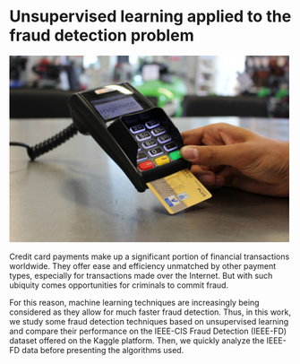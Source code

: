 # Unsupervised learning applied to the fraud detection problem

<img src="proiet_fraudDetection.jpg" alt="isolated" width="500"/>

Credit card payments make up a significant portion of financial transactions worldwide. They offer ease and efficiency unmatched by other payment types, especially for transactions made over the Internet. But with such ubiquity comes opportunities for criminals to commit fraud. 

For this reason, machine learning techniques are increasingly being considered as they allow for much faster fraud detection. Thus, in this work, we study some fraud detection techniques based on unsupervised learning and compare their performance on the IEEE-CIS Fraud Detection (IEEE-FD) dataset offered on the Kaggle platform. Then, we quickly analyze the IEEE-FD data before presenting the algorithms used.
